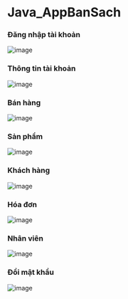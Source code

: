 # Java_AppBanSach
<h3>Đăng nhập tài khoản</h3>

![image](https://github.com/vovanminhtri2002/Java_AppBanSach/assets/118377344/c5264bba-c0de-468a-9f5a-a1e5de54c659)

<h3>Thông tin tài khoản</h3>

![image](https://github.com/vovanminhtri2002/Java_AppBanSach/assets/118377344/55ce49d4-7582-43b7-8835-e8f1325f007d)

<h3>Bán hàng</h3>

![image](https://github.com/vovanminhtri2002/Java_AppBanSach/assets/118377344/e25e4fdd-a4f6-488b-bd92-7bc11fd7531c)

<h3>Sản phẩm</h3>

![image](https://github.com/vovanminhtri2002/Java_AppBanSach/assets/118377344/f7d9c874-37d2-4883-a54c-a51981b87e07)

<h3>Khách hàng</h3>

![image](https://github.com/vovanminhtri2002/Java_AppBanSach/assets/118377344/3343db0a-39c0-4085-a6db-ae046ef50fc7)

<h3>Hóa đơn</h3>

![image](https://github.com/vovanminhtri2002/Java_AppBanSach/assets/118377344/f0019cce-89ff-4c8e-aa0f-8586664e489c)

<h3>Nhân viên</h3>

![image](https://github.com/vovanminhtri2002/Java_AppBanSach/assets/118377344/487318f5-101f-4a7c-8a15-d522e550ad1f)

<h3>Đổi mật khẩu</h3>

![image](https://github.com/vovanminhtri2002/Java_AppBanSach/assets/118377344/02dbae56-dfc6-4d3e-9dfa-443f57200df9)
